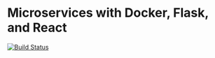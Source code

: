 # Microservices with Docker, Flask, and React

[![Build Status](https://travis-ci.org/wuju/testdriven-app.svg?branch=master)](https://travis-ci.org/wuju/testdriven-app)